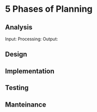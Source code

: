 # 5 Phases of Planning

Analysis
-----------------------------------
Input:
Processing:
Output:


Design
-----------------------------------


Implementation
-----------------------------------


Testing
-----------------------------------


Manteinance
-----------------------------------

